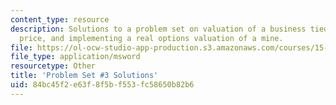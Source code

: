 ```yaml
---
content_type: resource
description: Solutions to a problem set on valuation of a business tied to the copper
  price, and implementing a real options valuation of a mine.
file: https://ol-ocw-studio-app-production.s3.amazonaws.com/courses/15-997-practice-of-finance-advanced-corporate-risk-management-spring-2009/84bc45f2e63f8f5bf553fc58650b82b6_sol_pset3.xls
file_type: application/msword
resourcetype: Other
title: 'Problem Set #3 Solutions'
uid: 84bc45f2-e63f-8f5b-f553-fc58650b82b6
---
```

